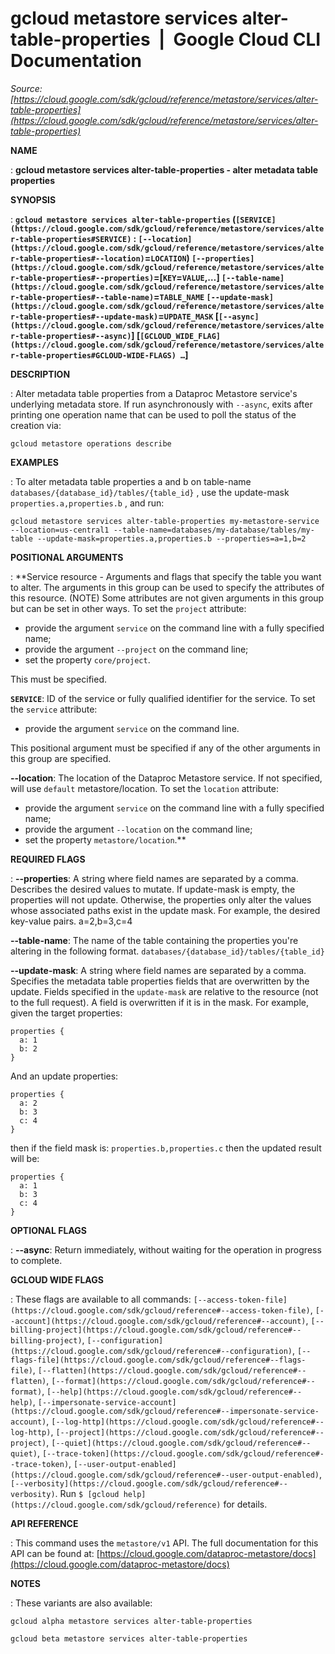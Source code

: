 # gcloud metastore services alter-table-properties  |  Google Cloud CLI Documentation

*Source: [https://cloud.google.com/sdk/gcloud/reference/metastore/services/alter-table-properties](https://cloud.google.com/sdk/gcloud/reference/metastore/services/alter-table-properties)*

**NAME**

: **gcloud metastore services alter-table-properties - alter metadata table properties**

**SYNOPSIS**

: **`gcloud metastore services alter-table-properties` (`[SERVICE](https://cloud.google.com/sdk/gcloud/reference/metastore/services/alter-table-properties#SERVICE)` : `[--location](https://cloud.google.com/sdk/gcloud/reference/metastore/services/alter-table-properties#--location)`=`LOCATION`) `[--properties](https://cloud.google.com/sdk/gcloud/reference/metastore/services/alter-table-properties#--properties)`=[`KEY`=`VALUE`,…] `[--table-name](https://cloud.google.com/sdk/gcloud/reference/metastore/services/alter-table-properties#--table-name)`=`TABLE_NAME` `[--update-mask](https://cloud.google.com/sdk/gcloud/reference/metastore/services/alter-table-properties#--update-mask)`=`UPDATE_MASK` [`[--async](https://cloud.google.com/sdk/gcloud/reference/metastore/services/alter-table-properties#--async)`] [`[GCLOUD_WIDE_FLAG](https://cloud.google.com/sdk/gcloud/reference/metastore/services/alter-table-properties#GCLOUD-WIDE-FLAGS) …`]**

**DESCRIPTION**

: Alter metadata table properties from a Dataproc Metastore service's underlying
metadata store.
If run asynchronously with `--async`, exits after printing one
operation name that can be used to poll the status of the creation via:

```
gcloud metastore operations describe
```

**EXAMPLES**

: To alter metadata table properties a and b on table-name
`databases/{database_id}/tables/{table_id}` , use the update-mask
`properties.a,properties.b` , and run:

```
gcloud metastore services alter-table-properties my-metastore-service --location=us-central1 --table-name=databases/my-database/tables/my-table --update-mask=properties.a,properties.b --properties=a=1,b=2
```

**POSITIONAL ARGUMENTS**

: **Service resource - Arguments and flags that specify the table you want to alter.
The arguments in this group can be used to specify the attributes of this
resource. (NOTE) Some attributes are not given arguments in this group but can
be set in other ways.
To set the `project` attribute:

- provide the argument `service` on the command line with a fully
specified name;
- provide the argument `--project` on the command line;
- set the property `core/project`.

This must be specified.

**`SERVICE`**:
ID of the service or fully qualified identifier for the service.
To set the `service` attribute:

- provide the argument `service` on the command line.

This positional argument must be specified if any of the other arguments in this
group are specified.

**--location**:
The location of the Dataproc Metastore service.
If not specified, will use `default` metastore/location.
To set the `location` attribute:

- provide the argument `service` on the command line with a fully
specified name;
- provide the argument `--location` on the command line;
- set the property `metastore/location`.**

**REQUIRED FLAGS**

: **--properties**:
A string where field names are separated by a comma. Describes the desired
values to mutate. If update-mask is empty, the properties will not update.
Otherwise, the properties only alter the values whose associated paths exist in
the update mask.
For example, the desired key-value pairs.
a=2,b=3,c=4

**--table-name**:
The name of the table containing the properties you're altering in the following
format.
`databases/{database_id}/tables/{table_id}`

**--update-mask**:
A string where field names are separated by a comma. Specifies the metadata
table properties fields that are overwritten by the update. Fields specified in
the `update-mask` are relative to the resource (not to the full
request). A field is overwritten if it is in the mask.
For example, given the target properties:

```
properties {
  a: 1
  b: 2
}
```

And an update properties:

```
properties {
  a: 2
  b: 3
  c: 4
}
```

then if the field mask is:
`properties.b,properties.c`
then the updated result will be:

```
properties {
  a: 1
  b: 3
  c: 4
}
```

**OPTIONAL FLAGS**

: **--async**:
Return immediately, without waiting for the operation in progress to complete.

**GCLOUD WIDE FLAGS**

: These flags are available to all commands: `[--access-token-file](https://cloud.google.com/sdk/gcloud/reference#--access-token-file)`,
`[--account](https://cloud.google.com/sdk/gcloud/reference#--account)`, `[--billing-project](https://cloud.google.com/sdk/gcloud/reference#--billing-project)`,
`[--configuration](https://cloud.google.com/sdk/gcloud/reference#--configuration)`,
`[--flags-file](https://cloud.google.com/sdk/gcloud/reference#--flags-file)`,
`[--flatten](https://cloud.google.com/sdk/gcloud/reference#--flatten)`, `[--format](https://cloud.google.com/sdk/gcloud/reference#--format)`, `[--help](https://cloud.google.com/sdk/gcloud/reference#--help)`, `[--impersonate-service-account](https://cloud.google.com/sdk/gcloud/reference#--impersonate-service-account)`,
`[--log-http](https://cloud.google.com/sdk/gcloud/reference#--log-http)`,
`[--project](https://cloud.google.com/sdk/gcloud/reference#--project)`, `[--quiet](https://cloud.google.com/sdk/gcloud/reference#--quiet)`, `[--trace-token](https://cloud.google.com/sdk/gcloud/reference#--trace-token)`, `[--user-output-enabled](https://cloud.google.com/sdk/gcloud/reference#--user-output-enabled)`,
`[--verbosity](https://cloud.google.com/sdk/gcloud/reference#--verbosity)`.
Run `$ [gcloud help](https://cloud.google.com/sdk/gcloud/reference)` for details.

**API REFERENCE**

: This command uses the `metastore/v1` API. The full documentation for
this API can be found at: [https://cloud.google.com/dataproc-metastore/docs](https://cloud.google.com/dataproc-metastore/docs)

**NOTES**

: These variants are also available:

```
gcloud alpha metastore services alter-table-properties
```

```
gcloud beta metastore services alter-table-properties
```